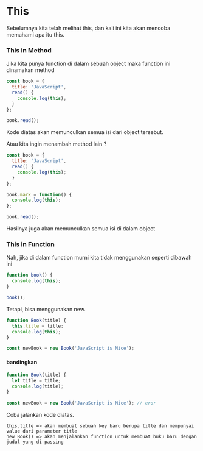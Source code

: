 # This

Sebelumnya kita telah melihat this, dan kali ini kita akan mencoba memahami apa itu this.

### This in Method

Jika kita punya function di dalam sebuah object maka function ini dinamakan method

```javascript
const book = {
  title: 'JavaScript',
  read() {
    console.log(this);
  }
};

book.read();
```

Kode diatas akan memunculkan semua isi dari object tersebut.

Atau kita ingin menambah method lain ?

```javascript
const book = {
  title: 'JavaScript',
  read() {
    console.log(this);
  }
};

book.mark = function() {
  console.log(this);
};

book.read();
```

Hasilnya juga akan memunculkan semua isi di dalam object

### This in Function

Nah, jika di dalam function murni kita tidak menggunakan seperti dibawah ini

```javascript
function book() {
  console.log(this);
}

book();
```

Tetapi, bisa menggunakan new.

```javascript
function Book(title) {
  this.title = title;
  console.log(this);
}

const newBook = new Book('JavaScript is Nice');
```

#### bandingkan 

```javascript
function Book(title) {
  let title = title;
  console.log(title);
}

const newBook = new Book('JavaScript is Nice'); // eror

```

Coba jalankan kode diatas.

```
this.title => akan membuat sebuah key baru berupa title dan mempunyai value dari parameter title
new Book() => akan menjalankan function untuk membuat buku baru dengan judul yang di passing
```